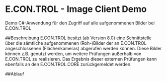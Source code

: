 # E.CON.TROL - Image Client Demo
Demo C#-Anwendung für den Zugriff auf alle aufgenommenen Bilder bei E.CON.TROL

##Beschreibung
E.CON.TROL besitzt (ab Version 8.0) eine Schnittstelle über die sämtliche aufgenommenen (Roh-)Bilder der an E.CON.TROL angeschlossenen (Flächenkameras) abgerufen werden können.
Diese Bilder können z.B. genutzt werden, um weitere Prüfungen außerhalb von E.CON.TROL zu realisieren. Das Ergebnis dieser externen Prüfungen kann ebenfalls an den E.CON.TROL.CORE zurückgemeldet werden.

##Ablauf
